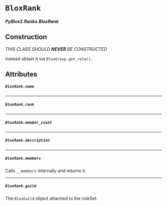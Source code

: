 # `BloxRank`
##### *PyBlox2.Ranks.BloxRank*

## Construction
*THIS CLASS SHOULD __NEVER__ BE CONSTRUCTED*

instead obtain it via `BloxGroup.get_role()`.

## Attributes

##### `BloxRank.name`
----
##### `BloxRank.rank`
----
##### `BloxRank.member_count`
----
##### `BloxRank.description`
----
##### `BloxRank.members`
Calls `__members` internally and returns it.

----
##### `BloxRank.guild`
The `BloxGuild` object attached to the roleSet.
